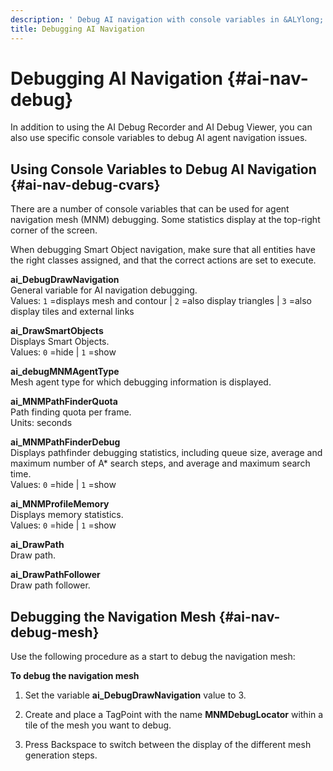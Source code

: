 ```yaml
---
description: ' Debug AI navigation with console variables in &ALYlong;. '
title: Debugging AI Navigation
---
```

# Debugging AI Navigation {#ai-nav-debug}

In addition to using the AI Debug Recorder and AI Debug Viewer, you can also use specific console variables to debug AI agent navigation issues\.

## Using Console Variables to Debug AI Navigation {#ai-nav-debug-cvars}

There are a number of console variables that can be used for agent navigation mesh \(MNM\) debugging\. Some statistics display at the top\-right corner of the screen\.

When debugging Smart Object navigation, make sure that all entities have the right classes assigned, and that the correct actions are set to execute\.

**ai\_DebugDrawNavigation**  
General variable for AI navigation debugging\.  
Values: `1` =displays mesh and contour \| `2` =also display triangles \| `3` =also display tiles and external links

**ai\_DrawSmartObjects**  
Displays Smart Objects\.  
Values: `0` =hide \| `1` =show

**ai\_debugMNMAgentType**  
Mesh agent type for which debugging information is displayed\.

**ai\_MNMPathFinderQuota**  
Path finding quota per frame\.  
Units: seconds

**ai\_MNMPathFinderDebug**  
Displays pathfinder debugging statistics, including queue size, average and maximum number of A\* search steps, and average and maximum search time\.  
Values: `0` =hide \| `1` =show

**ai\_MNMProfileMemory**  
Displays memory statistics\.  
Values: `0` =hide \| `1` =show

**ai\_DrawPath**  
Draw path\.

**ai\_DrawPathFollower**  
Draw path follower\.

## Debugging the Navigation Mesh {#ai-nav-debug-mesh}

Use the following procedure as a start to debug the navigation mesh:

**To debug the navigation mesh**

1. Set the variable **ai\_DebugDrawNavigation** value to 3\.

1. Create and place a TagPoint with the name **MNMDebugLocator** within a tile of the mesh you want to debug\.

1. Press Backspace to switch between the display of the different mesh generation steps\.